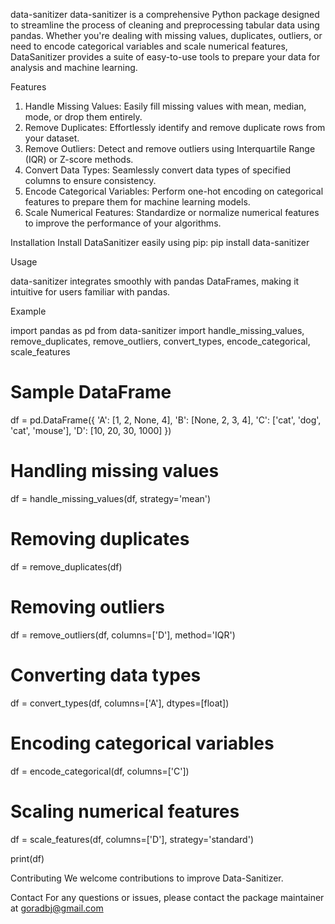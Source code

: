 data-sanitizer
data-sanitizer is a comprehensive Python package designed to streamline the process of cleaning and preprocessing tabular data using pandas. Whether you're dealing with missing values, duplicates, outliers, or need to encode categorical variables and scale numerical features, DataSanitizer provides a suite of easy-to-use tools to prepare your data for analysis and machine learning.

Features
1. Handle Missing Values: Easily fill missing values with mean, median, mode, or drop them entirely.
2. Remove Duplicates: Effortlessly identify and remove duplicate rows from your dataset.
3. Remove Outliers: Detect and remove outliers using Interquartile Range (IQR) or Z-score methods.
4. Convert Data Types: Seamlessly convert data types of specified columns to ensure consistency.
5. Encode Categorical Variables: Perform one-hot encoding on categorical features to prepare them for machine learning models.
6. Scale Numerical Features: Standardize or normalize numerical features to improve the performance of your algorithms.

Installation
Install DataSanitizer easily using pip: pip install data-sanitizer

Usage

data-sanitizer integrates smoothly with pandas DataFrames, making it intuitive for users familiar with pandas.

Example

import pandas as pd
from data-sanitizer import handle_missing_values, remove_duplicates, remove_outliers, convert_types, encode_categorical, scale_features

# Sample DataFrame
df = pd.DataFrame({
    'A': [1, 2, None, 4],
    'B': [None, 2, 3, 4],
    'C': ['cat', 'dog', 'cat', 'mouse'],
    'D': [10, 20, 30, 1000]
})

# Handling missing values
df = handle_missing_values(df, strategy='mean')

# Removing duplicates
df = remove_duplicates(df)

# Removing outliers
df = remove_outliers(df, columns=['D'], method='IQR')

# Converting data types
df = convert_types(df, columns=['A'], dtypes=[float])

# Encoding categorical variables
df = encode_categorical(df, columns=['C'])

# Scaling numerical features
df = scale_features(df, columns=['D'], strategy='standard')

print(df)

Contributing
We welcome contributions to improve Data-Sanitizer.

Contact
For any questions or issues, please contact the package maintainer at goradbj@gmail.com